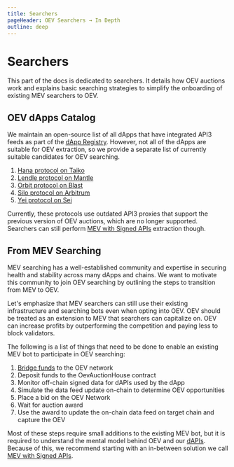 ```yaml
---
title: Searchers
pageHeader: OEV Searchers → In Depth
outline: deep
---
```


<PageHeader/>

# Searchers

This part of the docs is dedicated to searchers. It details how OEV auctions
work and explains basic searching strategies to simplify the onboarding of
existing MEV searchers to OEV.

## OEV dApps Catalog

We maintain an open-source list of all dApps that have integrated API3 feeds as
part of the [dApp Registry](https://github.com/api3dao/dapp-registry). However,
not all of the dApps are suitable for OEV extraction, so we provide a separate
list of currently suitable candidates for OEV searching.

<!-- NOTE: Make sure these are sorted alphabetically. -->

1. [Hana protocol on Taiko](https://www.hana.finance/)
2. [Lendle protocol on Mantle](https://lendle.xyz/)
3. [Orbit protocol on Blast](https://orbitlending.io/)
4. [Silo protocol on Arbitrum](https://app.silo.finance/)
5. [Yei protocol on Sei](https://www.yei.finance/)

Currently, these protocols use outdated API3 proxies that support the previous
version of OEV auctions, which are no longer supported. Searchers can still
perform [MEV with Signed APIs](/oev-searchers/in-depth/mev-with-signed-apis)
extraction though.

## From MEV Searching

MEV searching has a well-established community and expertise in securing health
and stability across many dApps and chains. We want to motivate this community
to join OEV searching by outlining the steps to transition from MEV to OEV.

Let's emphasize that MEV searchers can still use their existing infrastructure
and searching bots even when opting into OEV. OEV should be treated as an
extension to MEV that searchers can capitalize on. OEV can increase profits by
outperforming the competition and paying less to block validators.

The following is a list of things that need to be done to enable an existing MEV
bot to participate in OEV searching:

1. [Bridge funds](/oev-searchers/in-depth/oev-network/#bridging-eth) to the OEV
   network
2. Deposit funds to the OevAuctionHouse contract
3. Monitor off-chain signed data for dAPIs used by the dApp
4. Simulate the data feed update on-chain to determine OEV opportunities
5. Place a bid on the OEV Network
6. Wait for auction award
7. Use the award to update the on-chain data feed on target chain and capture
   the OEV

Most of these steps require small additions to the existing MEV bot, but it is
required to understand the mental model behind OEV and our
[dAPIs](#/oev-searchers/in-depth/dapis/). Because of this, we recommend starting
with an in-between solution we call
[MEV with Signed APIs](/oev-searchers/in-depth/mev-with-signed-apis).
